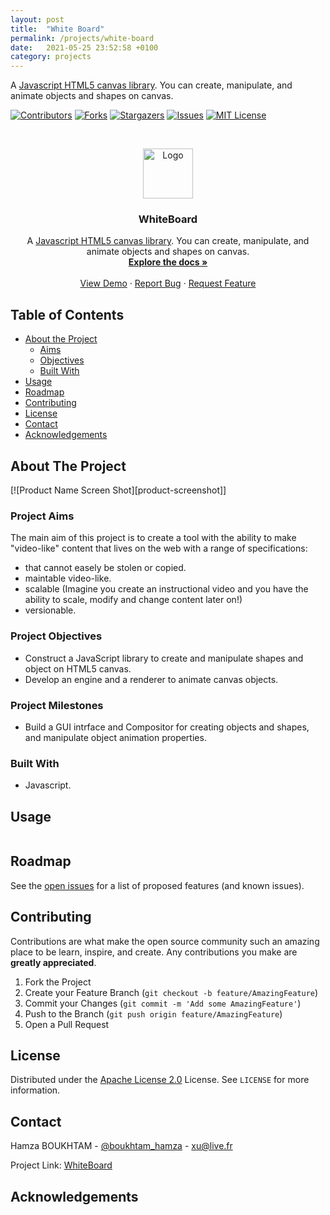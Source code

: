 ```yaml
---
layout: post
title:  "White Board"
permalink: /projects/white-board
date:   2021-05-25 23:52:58 +0100
category: projects
---
```

A [Javascript HTML5 canvas library][wb-source]. You can create, manipulate, and animate objects and shapes on canvas.
<!--end_excerpt-->
[![Contributors][contributors-shield]][contributors-url]
[![Forks][forks-shield]][forks-url]
[![Stargazers][stars-shield]][stars-url]
[![Issues][issues-shield]][issues-url]
[![MIT License][license-shield]][license-url]



<!-- PROJECT LOGO -->
<br />
<p align="center">
  <a href="https://github.com/Boukhtam/WhiteBoard">
    <img src="images/logo.png" alt="Logo" width="80" height="80">
  </a>

  <h3 align="center">WhiteBoard</h3>

  <p align="center">
A <a href="https://www.github.com/Boukhtam/WhiteBoard" >Javascript HTML5 canvas library</a>. You can create, manipulate, and animate objects and shapes on canvas.
    <br />
    <a href="https://github.com/Boukhtam/WhiteBoard"><strong>Explore the docs »</strong></a>
    <br />
    <br />
    <a href="https://github.com/Boukhtam/WhiteBoard">View Demo</a>
    ·
    <a href="https://github.com/Boukhtam/WhiteBoard/issues">Report Bug</a>
    ·
    <a href="https://github.com/Boukhtam/WhiteBoard/issues">Request Feature</a>
  </p>
</p>



<!-- TABLE OF CONTENTS -->
## Table of Contents


* [About the Project](#about-the-project)
  * [Aims](#project-aims)
  * [Objectives](#project-objectives)
  * [Built With](#built-with)
* [Usage](#usage)
* [Roadmap](#roadmap)
* [Contributing](#contributing)
* [License](#license)
* [Contact](#contact)
* [Acknowledgements](#acknowledgements)




<!-- ABOUT THE PROJECT -->
## About The Project

[![Product Name Screen Shot][product-screenshot]]

<!--Project aims -->
### Project Aims
The main aim of this project is to create a tool with the ability to make "video-like" content that lives on the web with a range of specifications:
 * that cannot easely be stolen or copied.
 * maintable video-like.
 *	scalable (Imagine you create an instructional video and you have the ability to scale, modify and change content later on!)
 *	versionable.
<!--mainly for education content-->

<!--Project objectives -->
### Project Objectives
 * Construct a JavaScript library to create and manipulate shapes and object on HTML5 canvas.
 * Develop an engine and a renderer to animate canvas objects.

<!--Project milestones-->
### Project Milestones
 * Build a GUI intrface and Compositor for creating objects and shapes, and manipulate object animation properties.

### Built With
* Javascript.

<!-- USAGE EXAMPLES -->
## Usage
```javascript
```

<!-- ROADMAP -->
## Roadmap

See the [open issues](https://github.com/Boukhtam/WhiteBoard/issues) for a list of proposed features (and known issues).


<!-- CONTRIBUTING -->
## Contributing

Contributions are what make the open source community such an amazing place to be learn, inspire, and create. Any contributions you make are **greatly appreciated**.

1. Fork the Project
2. Create your Feature Branch (`git checkout -b feature/AmazingFeature`)
3. Commit your Changes (`git commit -m 'Add some AmazingFeature'`)
4. Push to the Branch (`git push origin feature/AmazingFeature`)
5. Open a Pull Request


<!-- LICENSE -->
## License

Distributed under the [Apache License 2.0]() License. See `LICENSE` for more information.

<!-- CONTACT -->
## Contact

Hamza BOUKHTAM - [@boukhtam_hamza](https://twitter.com/boukhtam_hamza) - [xu@live.fr](mailto:xu@live.fr)

Project Link: [WhiteBoard](https://github.com/Boukhtam/WhiteBoard)


<!-- ACKNOWLEDGEMENTS -->
## Acknowledgements


<!-- MARKDOWN LINKS & IMAGES -->
<!-- https://www.markdownguide.org/basic-syntax/#reference-style-links -->
[contributors-shield]: https://img.shields.io/github/contributors/Boukhtam/WhiteBoard?style=plastic
[contributors-url]: https://github.com/Boukhtam/WhiteBoard/graphs/contributors
[forks-shield]: https://img.shields.io/github/forks/Boukhtam/WhiteBoard?style=plastic
[forks-url]: https://github.com/Boukhtam/WhiteBoard/network/members
[stars-shield]: https://img.shields.io/github/stars/Boukhtam/WhiteBoard?style=plastic
[stars-url]: https://github.com/Boukhtam/WhiteBoard/stargazers
[issues-shield]: https://img.shields.io/github/issues/Boukhtam/WhiteBoard?style=plastic
[issues-url]: https://github.com/Boukhtam/WhiteBoard/issues
[license-shield]: https://img.shields.io/github/license/Boukhtam/WhiteBoard?logo=apache&style=plastic
[license-url]: https://github.com/Boukhtam/WhiteBoard/blob/master/LICENSE
[sequence-diagram]: images/sequence_diagram.svg
[lgpl-license]: https://www.gnu.org/licenses/lgpl-3.0.en.html
[nodejs-url]: https://nodejs.org/en/
[react-native-url]: https://facebook.github.io/react-native/



[wb-source]: https://github.com/boukhtam/whiteboard
[wb-demo]: https://github.com/boukhtam/whiteboard
